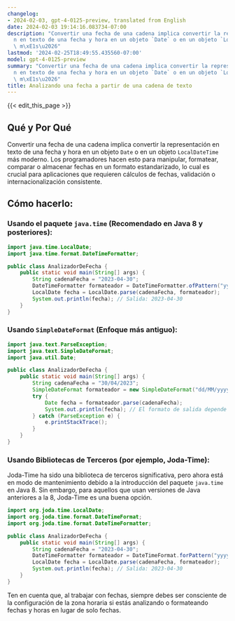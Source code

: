 ```yaml
---
changelog:
- 2024-02-03, gpt-4-0125-preview, translated from English
date: 2024-02-03 19:14:16.083734-07:00
description: "Convertir una fecha de una cadena implica convertir la representaci\xF3\
  n en texto de una fecha y hora en un objeto `Date` o en un objeto `LocalDateTime`\
  \ m\xE1s\u2026"
lastmod: '2024-02-25T18:49:55.435560-07:00'
model: gpt-4-0125-preview
summary: "Convertir una fecha de una cadena implica convertir la representaci\xF3\
  n en texto de una fecha y hora en un objeto `Date` o en un objeto `LocalDateTime`\
  \ m\xE1s\u2026"
title: Analizando una fecha a partir de una cadena de texto
---
```


{{< edit_this_page >}}

## Qué y Por Qué
Convertir una fecha de una cadena implica convertir la representación en texto de una fecha y hora en un objeto `Date` o en un objeto `LocalDateTime` más moderno. Los programadores hacen esto para manipular, formatear, comparar o almacenar fechas en un formato estandarizado, lo cual es crucial para aplicaciones que requieren cálculos de fechas, validación o internacionalización consistente.

## Cómo hacerlo:

### Usando el paquete `java.time` (Recomendado en Java 8 y posteriores):
```java
import java.time.LocalDate;
import java.time.format.DateTimeFormatter;

public class AnalizadorDeFecha {
    public static void main(String[] args) {
        String cadenaFecha = "2023-04-30";
        DateTimeFormatter formateador = DateTimeFormatter.ofPattern("yyyy-MM-dd");
        LocalDate fecha = LocalDate.parse(cadenaFecha, formateador);
        System.out.println(fecha); // Salida: 2023-04-30
    }
}
```

### Usando `SimpleDateFormat` (Enfoque más antiguo):
```java
import java.text.ParseException;
import java.text.SimpleDateFormat;
import java.util.Date;

public class AnalizadorDeFecha {
    public static void main(String[] args) {
        String cadenaFecha = "30/04/2023";
        SimpleDateFormat formateador = new SimpleDateFormat("dd/MM/yyyy");
        try {
            Date fecha = formateador.parse(cadenaFecha);
            System.out.println(fecha); // El formato de salida depende del formato predeterminado de tu sistema
        } catch (ParseException e) {
            e.printStackTrace();
        }
    }
}
```

### Usando Bibliotecas de Terceros (por ejemplo, Joda-Time):
Joda-Time ha sido una biblioteca de terceros significativa, pero ahora está en modo de mantenimiento debido a la introducción del paquete `java.time` en Java 8. Sin embargo, para aquellos que usan versiones de Java anteriores a la 8, Joda-Time es una buena opción.
```java
import org.joda.time.LocalDate;
import org.joda.time.format.DateTimeFormat;
import org.joda.time.format.DateTimeFormatter;

public class AnalizadorDeFecha {
    public static void main(String[] args) {
        String cadenaFecha = "2023-04-30";
        DateTimeFormatter formateador = DateTimeFormat.forPattern("yyyy-MM-dd");
        LocalDate fecha = LocalDate.parse(cadenaFecha, formateador);
        System.out.println(fecha); // Salida: 2023-04-30
    }
}
```
Ten en cuenta que, al trabajar con fechas, siempre debes ser consciente de la configuración de la zona horaria si estás analizando o formateando fechas y horas en lugar de solo fechas.

